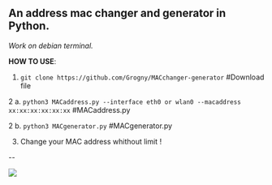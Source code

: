 
**An address mac changer and generator in Python.**
-
*Work on debian terminal.*

**HOW TO USE**:

1. ``git clone https://github.com/Grogny/MACchanger-generator`` #Download file 

2 a. ``python3 MACaddress.py --interface eth0 or wlan0 --macaddress xx:xx:xx:xx:xx:xx`` #MACaddress.py

2 b. ``python3 MACgenerator.py`` #MACgenerator.py

3. Change your MAC address whithout limit !

--



<img src="https://media.fs.com/images/community/upload/kindEditor/202104/12/l-adresse-mac-1618209718-GYzYSMPm46.jpg">
